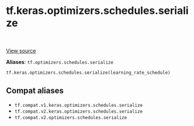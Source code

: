 <div itemscope itemtype="http://developers.google.com/ReferenceObject">
<meta itemprop="name" content="tf.keras.optimizers.schedules.serialize" />
<meta itemprop="path" content="Stable" />
</div>

# tf.keras.optimizers.schedules.serialize

<!-- Insert buttons and diff -->

<table class="tfo-notebook-buttons tfo-api" align="left">
</table>

<a target="_blank" href="/code/stable/tensorflow/python/keras/optimizer_v2/learning_rate_schedule.py">View source</a>





**Aliases**: `tf.optimizers.schedules.serialize`

``` python
tf.keras.optimizers.schedules.serialize(learning_rate_schedule)
```



<!-- Placeholder for "Used in" -->


## Compat aliases

* `tf.compat.v1.keras.optimizers.schedules.serialize`
* `tf.compat.v2.keras.optimizers.schedules.serialize`
* `tf.compat.v2.optimizers.schedules.serialize`

